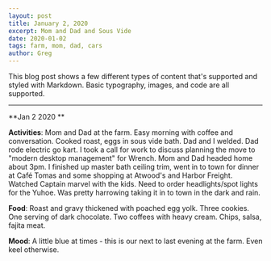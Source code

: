```yaml
---
layout: post
title: January 2, 2020
excerpt: Mom and Dad and Sous Vide
date: 2020-01-02
tags: farm, mom, dad, cars
author: Greg
---
```


This blog post shows a few different types of content that's supported and styled with Markdown. Basic typography, images, and code are all supported.

-----

**Jan 2 2020 **

 

**Activities**: Mom and Dad at the farm. Easy morning with coffee and conversation. Cooked roast, eggs in sous vide bath. Dad and I welded. Dad rode electric go kart. I took a call for work to discuss planning the move to "modern desktop management" for Wrench. Mom and Dad headed home about 3pm. I finished up master bath ceiling trim, went in to town for dinner at Café Tomas and some shopping at Atwood's and Harbor Freight. Watched Captain marvel with the kids.  Need to order headlights/spot lights for the Yuhoe. Was pretty harrowing taking it in to town in the dark and rain. 

 

**Food**: Roast and gravy thickened with poached egg yolk. Three cookies. One serving of dark chocolate. Two coffees with heavy cream. Chips, salsa, fajita meat. 

 

**Mood**: A little blue at times - this is our next to last evening at the farm. Even keel otherwise. 
